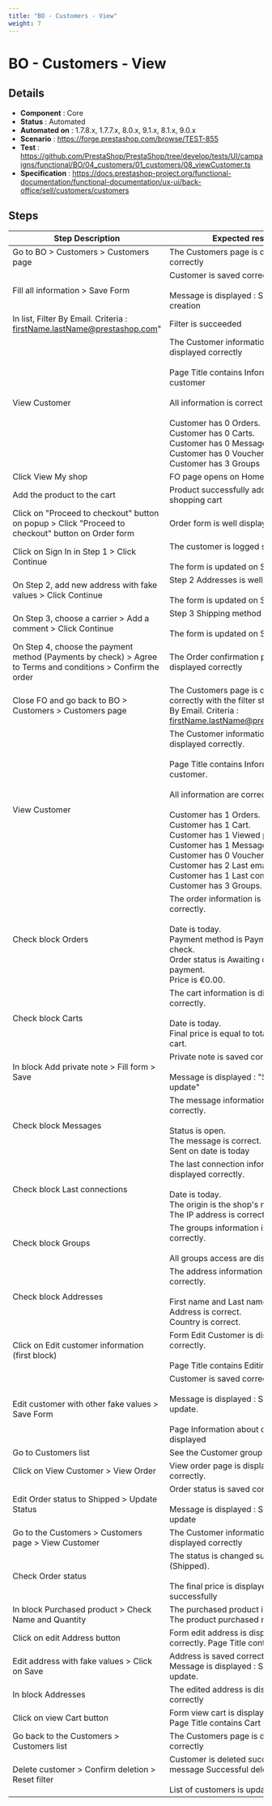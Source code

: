 ```yaml
---
title: "BO - Customers - View"
weight: 7
---
```


# BO - Customers - View
## Details
* **Component** : Core
* **Status** : Automated
* **Automated on** : 1.7.8.x, 1.7.7.x, 8.0.x, 9.1.x, 8.1.x, 9.0.x
* **Scenario** : https://forge.prestashop.com/browse/TEST-855
* **Test** : https://github.com/PrestaShop/PrestaShop/tree/develop/tests/UI/campaigns/functional/BO/04_customers/01_customers/08_viewCustomer.ts
* **Specification** : https://docs.prestashop-project.org/functional-documentation/functional-documentation/ux-ui/back-office/sell/customers/customers

## Steps
| Step Description | Expected result |
| ----- | ----- |
| Go to BO > Customers > Customers page | The Customers page is displayed correctly |
| Fill all information > Save Form | Customer is saved correctly<br><br>Message is displayed : Successful creation |
| In list, Filter By Email. Criteria : firstName.lastName@prestashop.com" | Filter is succeeded |
| View Customer | The Customer information page is displayed correctly<br><br>Page Title contains Information about customer<br><br>All information is correct<br><br>Customer has 0 Orders.<br>Customer has 0 Carts.<br>Customer has 0 Messages.<br>Customer has 0 Vouchers.<br>Customer has 3 Groups |
| Click View My shop | FO page opens on Homepage |
| Add the product to the cart | Product successfully added to your shopping cart |
| Click on "Proceed to checkout" button on popup > Click "Proceed to checkout" button on Order form | Order form is well displayed |
| Click on Sign In in Step 1 > Click Continue | The customer is logged successfully<br><br>The form is updated on Step 2 |
| On Step 2, add new address with fake values > Click Continue | Step 2 Addresses is well saved<br><br>The form is updated on Step 3 |
| On Step 3, choose a carrier > Add a comment > Click Continue | Step 3 Shipping method is well saved<br><br>The form is updated on Step 4 |
| On Step 4, choose the payment method (Payments by check) > Agree to Terms and conditions > Confirm the order | The Order confirmation page is displayed correctly |
| Close FO and go back to BO > Customers > Customers page | The Customers page is displayed correctly with the filter still on (Filter By Email. Criteria : firstName.lastName@prestashop.com) |
| View Customer | The Customer information page is displayed correctly.<br><br>Page Title contains Information about customer.<br><br>All information are correct.<br><br>Customer has 1 Orders.<br>Customer has 1 Cart.<br>Customer has 1 Viewed product.<br>Customer has 1 Message.<br>Customer has 0 Vouchers.<br>Customer has 2 Last emails.<br>Customer has 1 Last connections.<br>Customer has 3 Groups. |
| Check block Orders | The order information is displayed correctly.<br><br>Date is today.<br>Payment method is Payments by check.<br>Order status is Awaiting check payment.<br>Price is €0.00. |
| Check block Carts | The cart information is displayed correctly.<br><br>Date is today.<br>Final price is equal to total price of the cart. |
| In block Add private note > Fill form > Save | Private note is saved correctly.<br><br>Message is displayed : "Successful update" |
| Check block Messages | The message information is displayed correctly.<br><br>Status is open.<br>The message is correct.<br>Sent on date is today |
| Check block Last connections | The last connection information is displayed correctly.<br><br>Date is today.<br>The origin is the shop's name.<br>The IP address is correct. |
| Check block Groups | The groups information is displayed correctly.<br><br>All groups access are displayed. |
| Check block Addresses | The address information is displayed correctly.<br><br>First name and Last name are correct.<br>Address is correct.<br>Country is correct. |
| Click on Edit customer information (first block) | Form Edit Customer is displayed correctly.<br><br>Page Title contains Editing customer |
| Edit customer with other fake values > Save Form | Customer is saved correctly.<br><br>Message is displayed : Successful update.<br><br>Page Information about customer is displayed |
| Go to Customers list | See the Customer group is Visitor |
| Click on View Customer > View Order | View order page is displayed correctly. |
| Edit Order status to Shipped > Update Status | Order status is saved correctly.<br><br>Message is displayed : Successful update |
| Go to the Customers > Customers page > View Customer | The Customer information page is displayed correctly |
| Check Order status | The status is changed successfully (Shipped).<br><br>The final price is displayed successfully |
| In block Purchased product > Check Name and Quantity | The purchased product is correct.<br>The product purchased number is 1 |
| Click on edit Address button | Form edit address is displayed correctly. Page Title contains Edit |
| Edit address with fake values > Click on Save | Address is saved correctly.<br>Message is displayed : Successful update. |
| In block Addresses | The edited address is displayed correctly |
| Click on view Cart button | Form view cart is displayed correctly.<br>Page Title contains Cart |
| Go back to the Customers > Customers list | The Customers page is displayed correctly |
| Delete customer > Confirm deletion > Reset filter | Customer is deleted successfully, with message Successful deletion<br><br>List of customers is updated |
